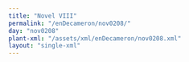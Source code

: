 ```yaml
---
title: "Novel VIII"
permalink: "/enDecameron/nov0208/"
day: "nov0208"
plant-xml: "/assets/xml/enDecameron/nov0208.xml"
layout: "single-xml"
---
```

